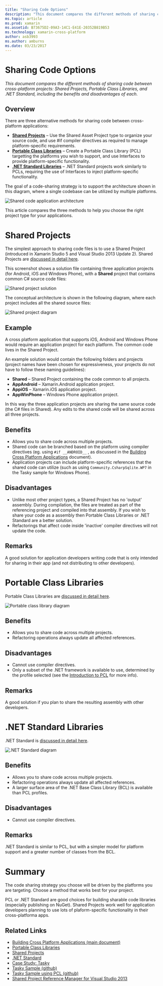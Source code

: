 ```yaml
---
title: "Sharing Code Options"
description: "This document compares the different methods of sharing code between cross-platform projects: Shared Projects, Portable Class Libraries, and .NET Standard, including the benefits and disadvantages of each."
ms.topic: article
ms.prod: xamarin
ms.assetid: B73675D2-09A3-14C1-E41E-20352B819B53
ms.technology: xamarin-cross-platform
author: asb3993
ms.author: amburns
ms.date: 03/23/2017
---
```


# Sharing Code Options

_This document compares the different methods of sharing code between cross-platform projects: Shared Projects, Portable Class Libraries, and .NET Standard, including the benefits and disadvantages of each._

## Overview

There are three alternative methods for sharing code between cross-platform applications:

-   [**Shared Projects**](#Shared_Projects) – Use the Shared Asset Project type to organize your source code, and use #if compiler directives as required to manage platform-specific requirements.
-   [**Portable Class Libraries**](#Portable_Class_Libraries) – Create a Portable Class Library (PCL) targetting the platforms you wish to support, and use Interfaces to provide platform-specific functionality.
-   [**.NET Standard Libraries**](#Net_Standard) – .NET Standard projects work similarly to PCLs, requiring the use of Interfaces to inject platform-specific functionality.

The goal of a code-sharing strategy is to support the architecture shown in this diagram, where a single codebase can be utilized by multiple platforms.

 ![](code-sharing-images/conceptualarchitecture.png "Shared code application architecture")

This article compares the three methods to help you choose the right project type for your applications.

<a name="Shared_Projects" />

# Shared Projects

The simplest approach to sharing code files is to use a Shared Project (introduced in Xamarin Studio 5 and Visual Studio 2013 Update 2). Shared Projects are [discussed in detail here](~/cross-platform/app-fundamentals/shared-projects.md).

This screenshot shows a solution file containing three application projects
(for Android, iOS and Windows Phone), with a **Shared** project that
contains common C# source code files:

 ![](code-sharing-images/sharedsolution.png "Shared project solution")

The conceptual architecture is shown in the following diagram, where each
project includes all the shared source files:

 ![](code-sharing-images/sharedassetproject.png "Shared project diagram")


## Example

A cross platform application that supports iOS, Android and Windows Phone
would require an application project for each platform. The common code lives in
the Shared Project.

An example solution would contain the following folders and projects (project
names have been chosen for expressiveness, your projects do not have to follow
these naming guidelines):

-   **Shared** – Shared Project containing the code common to all projects.
-   **AppAndroid** – Xamarin.Android application project.
-   **AppiOS** – Xamarin.iOS application project.
-   **AppWinPhone** – Windows Phone application project.


In this way the three application projects are sharing the same
source code (the C# files in Shared). Any edits to the shared code will be
shared across all three projects.


## Benefits

-  Allows you to share code across multiple projects.
-  Shared code can be branched based on the platform using compiler directives (eg. using  `#if __ANDROID__` , as discussed in the  [Building Cross Platform Applications](~/cross-platform/app-fundamentals/building-cross-platform-applications/index.md) document).
-  Application projects can include platform-specific references that the shared code can utilize (such as using  `Community.CsharpSqlite.WP7` in the Tasky sample for Windows Phone).



## Disadvantages

-  Unlike most other project types, a Shared Project has no 'output' assembly. During compilation, the files are treated as part of the referencing project and compiled into that assembly. If you wish to share your code as a assembly then Portable Class Libraries or .NET Standard are a better solution.
-  Refactorings that affect code inside 'inactive' compiler directives will not update the code.


 <a name="Shared_Remarks" />

## Remarks

A good solution for application developers writing code that is only intended for sharing in their app (and not distributing to other developers).

 <a name="Portable_Class_Libraries" />


# Portable Class Libraries


Portable Class Libraries are [discussed in detail here](~/cross-platform/app-fundamentals/pcl.md).

 ![](code-sharing-images/portableclasslibrary.png "Portable class library diagram")


## Benefits

-  Allows you to share code across multiple projects.
-  Refactoring operations always update all affected references.


## Disadvantages

-  Cannot use compiler directives.
-  Only a subset of the .NET framework is available to use, determined by the profile selected (see the  [Introduction to PCL](~/cross-platform/app-fundamentals/pcl.md) for more info).


## Remarks

A good solution if you plan to share the resulting assembly with other developers.



<a name="Net_Standard" />

# .NET Standard Libraries

.NET Standard is [discussed in detail here](~/cross-platform/app-fundamentals/net-standard.md).

![](code-sharing-images/netstandard.png ".NET Standard diagram")

## Benefits

-  Allows you to share code across multiple projects.
-  Refactoring operations always update all affected references.
-  A larger surface area of the .NET Base Class Library (BCL) is available than PCL profiles.

## Disadvantages

 -  Cannot use compiler directives.

## Remarks

.NET Standard is similar to PCL, but with a simpler model for platform support and
a greater number of classes from the BCL.



# Summary

The code sharing strategy you choose will be driven by the platforms you are
targeting. Choose a method that works best for your project.

PCL or .NET Standard are good choices for building sharable code libraries (especially publishing on NuGet). Shared Projects work well for application developers planning to use lots of plaform-specific functionality in their cross-platforma apps.


## Related Links

- [Building Cross Platform Applications (main document)](~/cross-platform/app-fundamentals/building-cross-platform-applications/index.md)
- [Portable Class Libraries](~/cross-platform/app-fundamentals/pcl.md)
- [Shared Projects](~/cross-platform/app-fundamentals/shared-projects.md)
- [.NET Standard](~/cross-platform/app-fundamentals/net-standard.md)
- [Case Study: Tasky](~/cross-platform/app-fundamentals/building-cross-platform-applications/case-study-tasky.md)
- [Tasky Sample (github)](https://github.com/xamarin/mobile-samples/tree/master/Tasky)
- [Tasky Sample using PCL (github)](https://github.com/xamarin/mobile-samples/tree/master/TaskyPortable)
- [Shared Project Reference Manager for Visual Studio 2013](http://visualstudiogallery.msdn.microsoft.com/315c13a7-2787-4f57-bdf7-adae6ed54450)
